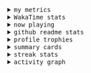 <details>
  <summary>
    <samp>my metrics</samp>
  </summary>
  <br>

  ![🐳](https://github.com/kkhys/kkhys/blob/main/github-metrics.svg)
</details>

<details>
  <summary>
    <samp>WakaTime stats</samp>
  </summary>
  <br>

<!--START_SECTION:waka-->
![Code Time](http://img.shields.io/badge/Code%20Time-7%2C534%20hrs%2056%20mins-blue)

**🐱 My GitHub Data** 

> 📦 6.0 MB Used in GitHub's Storage 
 > 
> 🏆 2,635 Contributions in the Year 2025
 > 
> 💼 Opted to Hire
 > 
> 📜 19 Public Repositories 
 > 
> 🔑 26 Private Repositories 
 > 
**I'm an Early 🐤** 

```text
🌞 Morning                9029 commits        ███████░░░░░░░░░░░░░░░░░░   27.17 % 
🌆 Daytime                8422 commits        ██████░░░░░░░░░░░░░░░░░░░   25.34 % 
🌃 Evening                13388 commits       ██████████░░░░░░░░░░░░░░░   40.28 % 
🌙 Night                  2395 commits        ██░░░░░░░░░░░░░░░░░░░░░░░   07.21 % 
```
📅 **I'm Most Productive on Sunday** 

```text
Monday                   4256 commits        ███░░░░░░░░░░░░░░░░░░░░░░   12.81 % 
Tuesday                  4771 commits        ████░░░░░░░░░░░░░░░░░░░░░   14.36 % 
Wednesday                4665 commits        ████░░░░░░░░░░░░░░░░░░░░░   14.04 % 
Thursday                 4806 commits        ████░░░░░░░░░░░░░░░░░░░░░   14.46 % 
Friday                   4680 commits        ████░░░░░░░░░░░░░░░░░░░░░   14.08 % 
Saturday                 4549 commits        ███░░░░░░░░░░░░░░░░░░░░░░   13.69 % 
Sunday                   5507 commits        ████░░░░░░░░░░░░░░░░░░░░░   16.57 % 
```


📊 **This Week I Spent My Time On** 

```text
🕑︎ Time Zone: Asia/Tokyo

💬 Programming Languages: 
Other                    30 hrs 13 mins      ████████████████░░░░░░░░░   65.88 % 
TypeScript               9 hrs 24 mins       █████░░░░░░░░░░░░░░░░░░░░   20.50 % 
MDX                      1 hr 43 mins        █░░░░░░░░░░░░░░░░░░░░░░░░   03.78 % 
Markdown                 1 hr 12 mins        █░░░░░░░░░░░░░░░░░░░░░░░░   02.63 % 
YAML                     1 hr 6 mins         █░░░░░░░░░░░░░░░░░░░░░░░░   02.41 % 

🔥 Editors: 
Chrome                   38 hrs 42 mins      █████████████████████░░░░   84.37 % 
WebStorm                 6 hrs 1 min         ███░░░░░░░░░░░░░░░░░░░░░░   13.12 % 
RustRover                1 hr 9 mins         █░░░░░░░░░░░░░░░░░░░░░░░░   02.51 % 

💻 Operating System: 
Mac                      45 hrs 53 mins      █████████████████████████   100.00 % 
```


 Last Updated on 2025/09/20 18:47:27 UTC
<!--END_SECTION:waka-->
</details>

<details>
  <summary>
    <samp>now playing</samp>
  </summary>
  <br>

  [![🐟](https://spotify-github-profile.kittinanx.com/api/view?uid=31bo5yuxjgmecenqavrcmndnpt2m&cover_image=true&theme=default&show_offline=true&background_color=121212&interchange=false&bar_color_cover=false&bar_color=58c454)](https://github.com/kittinan/spotify-github-profile)
</details>

<details>
  <summary>
    <samp>github readme stats</samp>
  </summary>
  <br>

  <div> 
    <img alt="🐠" src="https://github-readme-stats.vercel.app/api?username=kkhys&count_private=true&show_icons=true&theme=dark&include_all_commits=true" />
    <img alt="🐟" src="https://github-readme-stats.vercel.app/api/top-langs/?username=kkhys&layout=compact&theme=dark&langs_count=10&hide=HTML,CSS,SCSS" />
  </div>
</details>

<details>
  <summary>
    <samp>profile trophies</samp>
  </summary>
  <br>

  [![🐬](https://github-profile-trophy.vercel.app/?username=kkhys&rank=SECRET,SSS,SS,S,AAA,AA,A&theme=darkhub&row=1&margin-w=10&no-bg=true)](https://github.com/ryo-ma/github-profile-trophy)
</details>

<details>
  <summary>
    <samp>summary cards</samp>
  </summary>
  <br>

  [![🐋](https://github-profile-summary-cards.vercel.app/api/cards/profile-details?username=kkhys&theme=github_dark)](https://github.com/vn7n24fzkq/github-profile-summary-cards)
  [![🦑](https://github-profile-summary-cards.vercel.app/api/cards/repos-per-language?username=kkhys&theme=github_dark)](https://github.com/vn7n24fzkq/github-profile-summary-cards)
  [![🦭](https://github-profile-summary-cards.vercel.app/api/cards/most-commit-language?username=kkhys&theme=github_dark)](https://github.com/vn7n24fzkq/github-profile-summary-cards)
  [![🦀](https://github-profile-summary-cards.vercel.app/api/cards/stats?username=kkhys&theme=github_dark)](https://github.com/vn7n24fzkq/github-profile-summary-cards)
  [![🦈](https://github-profile-summary-cards.vercel.app/api/cards/productive-time?username=kkhys&theme=github_dark)](https://github.com/vn7n24fzkq/github-profile-summary-cards)
</details>

<details>
  <summary>
    <samp>streak stats</samp>
  </summary>
  <br>

  [![🐠](https://github-readme-streak-stats.herokuapp.com?user=kkhys&theme=dark)](https://github.com/DenverCoder1/github-readme-streak-stats)
</details>

<details>
  <summary>
    <samp>activity graph</samp>
  </summary>
  <br>

  [![🐡](https://github-readme-activity-graph.vercel.app/graph?username=kkhys&theme=xcode)](https://github.com/ashutosh00710/github-readme-activity-graph)
</details>
